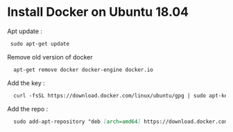 # Install Docker on Ubuntu 18.04

Apt update :
```markdown
 sudo apt-get update
```

Remove old version of docker
```markdown :
  apt-get remove docker docker-engine docker.io
```

Add the key :
```markdown
  curl -fsSL https://download.docker.com/linux/ubuntu/gpg | sudo apt-key add -
```

Add the repo :
```markdown
  sudo add-apt-repository "deb [arch=amd64] https://download.docker.com/linux/ubuntu $(lsb_release -cs) stable"
```
